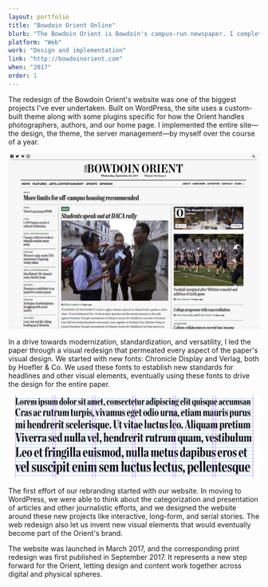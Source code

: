 ```yaml
---
layout: portfolio
title: "Bowdoin Orient Online"
blurb: "The Bowdoin Orient is Bowdoin's campus-run newspaper. I completely overhauled our website, making a bespoke WordPress theme following design conventions set forth by our print redesign."
platform: "Web"
work: "Design and implementation"
link: "http://bowdoinorient.com"
when: "2017"
order: 1
---
```


The redesign of the Bowdoin Orient's website was one of the biggest projects I've ever undertaken. Built on WordPress, the site uses a custom-built theme along with some plugins specific for how the Orient handles photographers, authors, and our home page. I implemented the entire site—the design, the theme, the server management—by myself over the course of a year.

<img src="/img/portfolio/orient/1.png" class="portfolio-image">

In a drive towards modernization, standardization, and versatility, I led the paper through a visual redesign that permeated every aspect of the paper's visual design. We started with new fonts: Chronicle Display and Verlag, both by Hoefler & Co. We used these fonts to establish new standards for headlines and other visual elements, eventually using these fonts to drive the design for the entire paper.

<img src="/img/portfolio/orient/2.png" class="portfolio-image">

The first effort of our rebranding started with our website. In moving to WordPress, we were able to think about the categorization and presentation of articles and other journalistic efforts, and we designed the website around these new projects like interactive, long-form, and serial stories. The web redesign also let us invent new visual elements that would eventually become part of the Orient's brand.

The website was launched in March 2017, and the corresponding print redesign was first published in September 2017. It represents a new step forward for the Orient, letting design and content work together across digital and physical spheres.